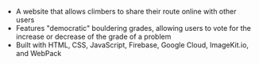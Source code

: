 - A website that allows climbers to share their route online with other users
- Features "democratic" bouldering grades, allowing users to vote for the increase or decrease of the grade of a problem
- Built with HTML, CSS, JavaScript, Firebase, Google Cloud, ImageKit.io, and WebPack